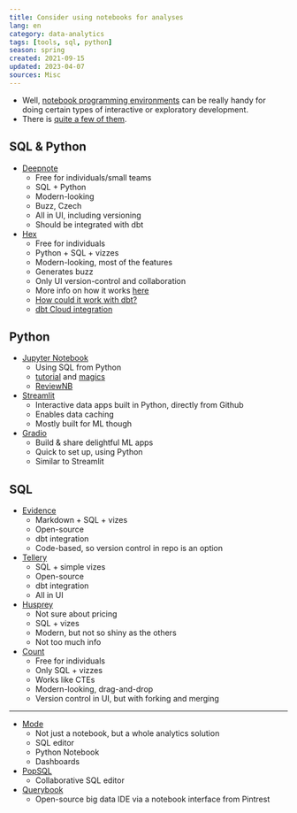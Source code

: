 ```yaml
---
title: Consider using notebooks for analyses
lang: en
category: data-analytics
tags: [tools, sql, python]
season: spring
created: 2021-09-15
updated: 2023-04-07
sources: Misc
---
```


- Well, [notebook programming environments](https://en.wikipedia.org/wiki/Notebook_interface) can be really handy for doing certain types of interactive or exploratory development.
- There is [quite a few of them](https://datasciencenotebook.org/).

## SQL & Python
- [Deepnote](https://deepnote.com/)
	- Free for individuals/small teams
	- SQL + Python
	- Modern-looking
	- Buzz, Czech
	- All in UI, including versioning
	- Should be integrated with dbt
- [Hex](https://hex.tech/)
	- Free for individuals
	- Python + SQL + vizzes
	- Modern-looking, most of the features
	- Generates buzz
	- Only UI version-control and collaboration
	- More info on how it works [here](https://hightouch.io/blog/hex-data-and-the-future-of-apps/)
	- [How could it work with dbt?](https://clrcrl.notion.site/clrcrl/How-I-think-about-Hex-and-dbt-e8aa7a8c5c394784bb265294487c147f)
	- [dbt Cloud integration](https://hex.tech/blog/dbt-integration/)

## Python
- [Jupyter Notebook](https://jupyter.org/)
	- Using SQL from Python
	- [tutorial](https://towardsdatascience.com/heres-how-to-run-sql-in-jupyter-notebooks-f26eb90f3259) and [magics](https://towardsdatascience.com/jupyter-magics-with-sql-921370099589)
	- [ReviewNB](https://www.reviewnb.com/)
- [Streamlit](https://streamlit.io/)
	- Interactive data apps built in Python, directly from Github
	- Enables data caching
	- Mostly built for ML though
- [Gradio](https://gradio.app/)
	- Build & share delightful ML apps
	- Quick to set up, using Python
	- Similar to Streamlit

## SQL
- [Evidence](https://www.evidence.dev/)
	- Markdown + SQL + vizes
	- Open-source
	- dbt integration
	- Code-based, so version control in repo is an option
- [Tellery](https://tellery.io/)
	- SQL + simple vizes
	- Open-source
	- dbt integration
	- All in UI
- [Husprey](https://www.husprey.com/)
	- Not sure about pricing
	- SQL + vizes
	- Modern, but not so shiny as the others
	- Not too much info
- [Count](https://count.co/)
	- Free for individuals
	- Only SQL + vizzes
	- Works like CTEs
	- Modern-looking, drag-and-drop
	- Version control in UI, but with forking and merging

---

- [Mode](https://mode.com/)
	- Not  just a notebook, but a whole analytics solution
	- SQL editor
	- Python Notebook
	- Dashboards
- [PopSQL](https://popsql.com/)
	- Collaborative SQL editor
- [Querybook](https://www.querybook.org/)
	- Open-source big data IDE via a notebook interface from Pintrest